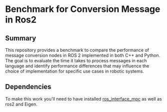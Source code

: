 Benchmark for Conversion Message in Ros2
===

## Summary
This repository provides a benchmark to compare the performance of message conversion nodes in ROS 2 implemented in both C++ and Python. The goal is to evaluate the time it takes to process messages in each language and identify performance differences that may influence the choice of implementation for specific use cases in robotic systems.

## Dependencies
To make this work you'll need to have installed [ros_interface_mpc](https://github.com/edantec/ros_interface_mpc) as well as ros2 and Eigen.
